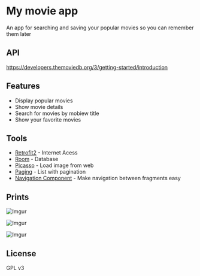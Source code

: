 # My movie app
 An app for searching and saving your popular movies so you can remember them later

## API

https://developers.themoviedb.org/3/getting-started/introduction
 
## Features

* Display popular movies
* Show movie details
* Search for movies by mobiew title
* Show your favorite movies

## Tools


- [Retrofit2](https://square.github.io/retrofit/) - Internet Acess
- [Room](https://developer.android.com/training/data-storage/room) - Database
- [Picasso](https://square.github.io/picasso/) - Load image from web
- [Paging](https://developer.android.com/topic/libraries/architecture/paging) - List with pagination 
- [Navigation Component](https://developer.android.com/guide/navigation/navigation-getting-started) - Make navigation between fragments easy

 
 ## Prints
![Imgur](https://i.imgur.com/oVr6ePA.png)

![Imgur](https://i.imgur.com/10vxwrR.png)

![Imgur](https://i.imgur.com/ND2IhDe.png)

## License

GPL v3
